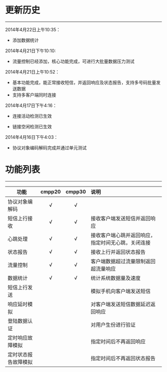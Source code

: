# 更新历史  
---  
2014年4月22日上午10:35：  
  
* 添加数据统计  

2014年4月21日下午10:10:   
 
* 流量控制已经添加，核心功能完成，可进行大批量数据压力测试  

2014年4月21日上午10:52：    

* 基本功能完成，能正常接收短信，并返回响应及状态报告，支持多号码批量发送数据
* 支持多客户端同时连接

2014年4月17日下午4:16：    

* 连接活动检测已生效  

* 链接空闲检测已生效  

2014年4月16日下午4:03：  

* 协议对象编码解码完成并通过单元测试  

# 功能列表
---  
功能    |cmpp20 |cmpp30  |说明  
-------|:-------:|:--------:|:----  
协议对象编解码|√|√|  
短信上行接收|√|√|接收客户端发送短信并返回响应
心跳处理|√|√|接收客户端心跳并返回响应，指定时间无心跳，关闭连接
状态报告|√|√|接收上行并返回状态报告
流量控制|√|√|客户端数据超过流量限制返回超流量响应
数据统计|√|√|统计系统数据量及速度
短信上行发送|||模拟手机向客户端发送短信  
响应延时模拟|||对客户端发送短信数据延迟返回响应  
登陆数据认证|||对用户生份进行验证  
定时响应故障模拟|||指定时间后不再返回响应  
定时状态报告故障模拟|||指定时间后不再返回状态报告  


